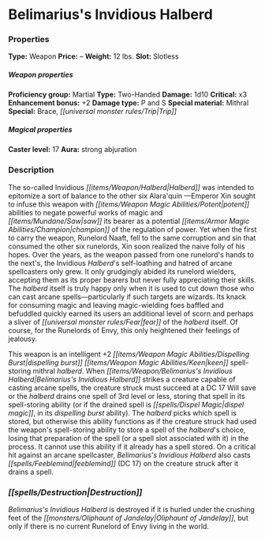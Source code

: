 ﻿---
Title: "Belimarius's Invidious Halberd"
Type: "Weapon"
Price: "–"
Weight: "12 lbs."
Slot: "Slotless"
Proficiency group: "Martial"
Weapon properties Type: "Two-Handed"
Damage: "1d10"
Critical: "x3"
Enhancement bonus: "+2"
Damage type: "P and S"
Special material: "Mithral"
Special: "Brace, Trip"
Caster level: "17"
Aura: "strong abjuration"
Description: |
  "The so-called _Invidious Halberd_ was intended to epitomize a sort of balance to the other six _Alara'quin_ —Emperor Xin sought to infuse this weapon with potent abilities to negate powerful works of magic and saw its bearer as a potential champion of the regulation of power. Yet when the first to carry the weapon, Runelord Naaft, fell to the same corruption and sin that consumed the other six runelords, Xin soon realized the naive folly of his hopes. Over the years, as the weapon passed from one runelord's hands to the next's, the _Invidious Halberd's_ self-loathing and hatred of arcane spellcasters only grew. It only grudgingly abided its runelord wielders, accepting them as its proper bearers but never fully appreciating their skills. The halberd itself is truly happy only when it is used to cut down those who can cast arcane spells—particularly if such targets are wizards. Its knack for consuming magic and leaving magic-wielding foes baffled and befuddled quickly earned its users an additional level of scorn and perhaps a sliver of fear of the halberd itself. Of course, for the Runelords of Envy, this only heightened their feelings of jealousy.
  This weapon is an intelligent _+2 dispelling burst keen spell-storing mithral halberd_. When _Belimarius's Invidious Halberd_ strikes a creature capable of casting arcane spells, the creature struck must succeed at a DC 17 Will save or the halberd drains one spell of 3rd level or less, storing that spell in its _spell-storing_ ability (or if the drained spell is _dispel magic_, in its _dispelling burst_ ability). The halberd picks which spell is stored, but otherwise this ability functions as if the creature struck had used the weapon's _spell-storing_ ability to store a spell of the halberd's choice, losing that preparation of the spell (or a spell slot associated with it) in the process. It cannot use this ability if it already has a spell stored. On a critical hit against an arcane spellcaster, _Belimarius's Invidious Halberd_ also casts _feeblemind_ (DC 17) on the creature struck after it drains a spell."
Destruction: |
  "_Belimarius's Invidious Halberd_ is destroyed if it is hurled under the crushing feet of the Oliphaunt of Jandelay, but only if there is no current Runelord of Envy living in the world."
Sources: "['Pathfinder #137: The City Outside of Time']"
---

# Belimarius's Invidious Halberd

### Properties

**Type:** Weapon **Price:** – **Weight:** 12 lbs. **Slot:** Slotless

##### Weapon properties

**Proficiency group:** Martial **Type:** Two-Handed **Damage:** 1d10 **Critical:** x3 **Enhancement bonus:** +2 **Damage type:** P and S **Special material:** Mithral **Special:** Brace, _[[universal monster rules/Trip|Trip]]_

##### Magical properties

**Caster level:** 17 **Aura:** strong abjuration

### Description

The so-called Invidious _[[items/Weapon/Halberd|Halberd]]_ was intended to epitomize a sort of balance to the other six Alara'quin —Emperor Xin sought to infuse this weapon with _[[items/Weapon Magic Abilities/Potent|potent]]_ abilities to negate powerful works of magic and _[[items/Mundane/Saw|saw]]_ its bearer as a potential _[[items/Armor Magic Abilities/Champion|champion]]_ of the regulation of power. Yet when the first to carry the weapon, Runelord Naaft, fell to the same corruption and sin that consumed the other six runelords, Xin soon realized the naive folly of his hopes. Over the years, as the weapon passed from one runelord's hands to the next's, the Invidious _Halberd_'s self-loathing and hatred of arcane spellcasters only grew. It only grudgingly abided its runelord wielders, accepting them as its proper bearers but never fully appreciating their skills. The _halberd_ itself is truly happy only when it is used to cut down those who can cast arcane spells—particularly if such targets are wizards. Its knack for consuming magic and leaving magic-wielding foes baffled and befuddled quickly earned its users an additional level of scorn and perhaps a sliver of _[[universal monster rules/Fear|fear]]_ of the _halberd_ itself. Of course, for the Runelords of Envy, this only heightened their feelings of jealousy.

This weapon is an intelligent +2 _[[items/Weapon Magic Abilities/Dispelling Burst|dispelling burst]]_ _[[items/Weapon Magic Abilities/Keen|keen]]_ spell-storing mithral _halberd_. When _[[items/Weapon/Belimarius's Invidious Halberd|Belimarius's Invidious Halberd]]_ strikes a creature capable of casting arcane spells, the creature struck must succeed at a DC 17 Will save or the _halberd_ drains one spell of 3rd level or less, storing that spell in its spell-storing ability (or if the drained spell is _[[spells/Dispel Magic|dispel magic]]_, in its _dispelling burst_ ability). The _halberd_ picks which spell is stored, but otherwise this ability functions as if the creature struck had used the weapon's spell-storing ability to store a spell of the _halberd_'s choice, losing that preparation of the spell (or a spell slot associated with it) in the process. It cannot use this ability if it already has a spell stored. On a critical hit against an arcane spellcaster, _Belimarius's Invidious Halberd_ also casts _[[spells/Feeblemind|feeblemind]]_ (DC 17) on the creature struck after it drains a spell.

### _[[spells/Destruction|Destruction]]_

_Belimarius's Invidious Halberd_ is destroyed if it is hurled under the crushing feet of the _[[monsters/Oliphaunt of Jandelay|Oliphaunt of Jandelay]]_, but only if there is no current Runelord of Envy living in the world.

